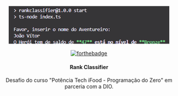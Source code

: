 <div align="center">

<img src="./screenshots/1.png" />

[![forthebadge](https://forthebadge.com/images/badges/made-with-typescript.svg)](https://forthebadge.com)

<h4>Rank Classifier</h4>

Desafio do curso "Potência Tech iFood - Programação do Zero" em parceria com a DIO.

</div>